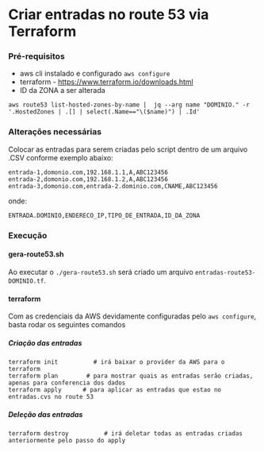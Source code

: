 # Criar entradas no route 53 via Terraform
### Pré-requisitos
- aws cli instalado e configurado ```aws configure```
- terraform - https://www.terraform.io/downloads.html
- ID da ZONA a ser alterada
```
aws route53 list-hosted-zones-by-name |  jq --arg name "DOMINIO." -r '.HostedZones | .[] | select(.Name=="\($name)") | .Id'
```

### Alterações necessárias

Colocar as entradas para serem criadas pelo script dentro de um arquivo .CSV conforme exemplo abaixo:

```
entrada-1,domonio.com,192.168.1.1,A,ABC123456
entrada-2,domonio.com,192.168.1.2,A,ABC123456
entrada-3,domonio.com,entrada-2.dominio.com,CNAME,ABC123456
```
onde:

`ENTRADA.DOMINIO,ENDERECO_IP,TIPO_DE_ENTRADA,ID_DA_ZONA
`
### Execução
#### gera-route53.sh

Ao executar o `./gera-route53.sh` será criado um arquivo `entradas-route53-DOMINIO.tf`. 

#### terraform

Com as credenciais da AWS devidamente configuradas pelo `aws configure`, basta rodar os seguintes comandos

##### Criação das entradas

```
terraform init          # irá baixar o provider da AWS para o terraform
terraform plan        # para mostrar quais as entradas serão criadas, apenas para conferencia dos dados
terraform apply      # para aplicar as entradas que estao no entradas.cvs no route 53
```
##### Deleção das entradas

```
terraform destroy          # irá deletar todas as entradas criadas anteriormente pelo passo do apply
```

